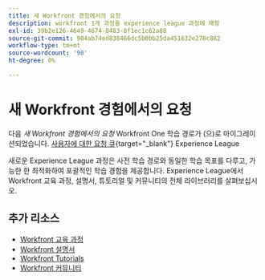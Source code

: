 ```yaml
---
title: 새 Workfront 경험에서의 요청
description: workfront 1개 과정을 experience league 과정에 매핑
exl-id: 39b2e126-4649-4674-8483-8f1ec1c62a88
source-git-commit: 904ab74ed838466dc5b0bb25da451632e270c882
workflow-type: tm+mt
source-wordcount: '98'
ht-degree: 0%

---
```


# 새 Workfront 경험에서의 요청

다음 *새 Workfront 경험에서의 요청* Workfront One 학습 경로가 (으)로 마이그레이션되었습니다. [사용자에 대한 요청 큐](https://experienceleague.adobe.com/?recommended=Workfront-U-1-2022.2.request-queues){target="_blank"} Experience League

새로운 Experience League 과정은 사전 학습 경로와 동일한 학습 목표를 다루고, 가능한 한 최적화하여 포괄적인 학습 경험을 제공합니다.  Experience League에서 Workfront 교육 과정, 설명서, 튜토리얼 및 커뮤니티의 전체 라이브러리를 살펴보십시오.

## 추가 리소스

* [Workfront 교육 과정](https://experienceleague.adobe.com/?lang=en&amp;Solution=Workfront#courses)
* [Workfront 설명서](https://experienceleague.adobe.com/docs/workfront.html)
* [Workfront Tutorials](https://experienceleague.adobe.com/docs/workfront-learn/tutorials-workfront/home.html)
* [Workfront 커뮤니티](https://experienceleaguecommunities.adobe.com/t5/workfront/ct-p/workfront)
